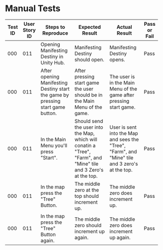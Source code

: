 # Manual Tests


| Test ID | User Story ID | Steps to Reproduce | Expected Result | Actual Result | Pass or Fail |
|----------------|---------------|-------------|---------------------|--------|--------|
|            000 |           011 | Opening Manifesting Destiny in Unity Hub. | Manifesting Destiny should open. | Manifesting Destiny opens. | Pass |
|            000 |           011 | After opening Manifesting Destiny start the game by pressing start game button. | After pressing start game the user should be in the Main Menu of the game. | The user is in the Main Menu of the game after pressing start game. | Pass |
|            000 |           011 | In the Main Menu you'll press "Start". | Should send the user into the Map, which will conatin a "Tree", "Farm", and "Mine" tile and 3 Zero's at the top. | User is sent into the Map and sees the "Tree", "Farm", and "Mine" tile and 3 zero's at the top. | Pass |
|            000 |           011 | In the map press the "Tree" Button. | The middle zero at the top should increment up. | The middle zero does increment up. | Pass |
|            000 |           011 | In the map press the "Tree" Button again. | The middle zero should increment up again. | The middle zero does increment up again. | Pass |
